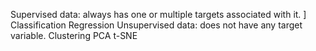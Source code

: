 Supervised data: always has one or multiple targets associated with it. ]
	Classification 
	Regression
Unsupervised data: does not have any target variable.
	Clustering
	PCA
	t-SNE


